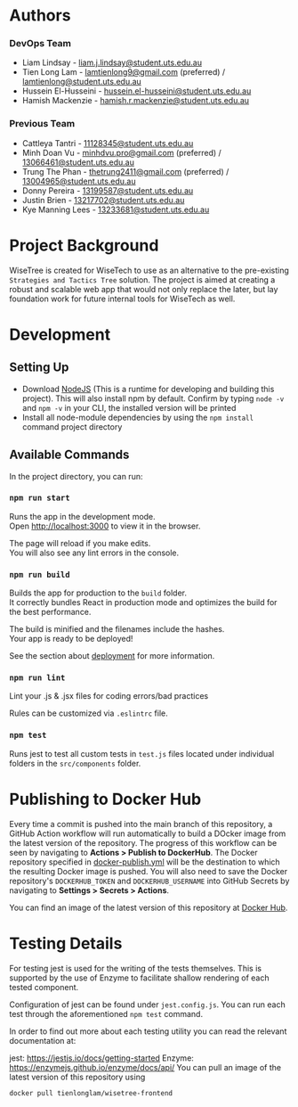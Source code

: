 # Authors
### DevOps Team
-   Liam Lindsay - liam.j.lindsay@student.uts.edu.au
-   Tien Long Lam - lamtienlong9@gmail.com (preferred) / lamtienlong@student.uts.edu.au
-   Hussein El-Husseini - hussein.el-husseini@student.uts.edu.au
-   Hamish Mackenzie - hamish.r.mackenzie@student.uts.edu.au
### Previous Team

-   Cattleya Tantri - 11128345@student.uts.edu.au
-   Minh Doan Vu - minhdvu.pro@gmail.com (preferred) / 13066461@student.uts.edu.au
-   Trung The Phan - thetrung2411@gmail.com (preferred) / 13004965@student.uts.edu.au
-   Donny Pereira - 13199587@student.uts.edu.au
-   Justin Brien - 13217702@student.uts.edu.au
-   Kye Manning Lees - 13233681@student.uts.edu.au

# Project Background

WiseTree is created for WiseTech to use as an alternative to the pre-existing `Strategies and Tactics Tree` solution. The project is aimed at creating a robust and scalable web app that would not only replace the later, but lay foundation work for future internal tools for WiseTech as well.

# Development

## Setting Up

-   Download [NodeJS](https://nodejs.org/en/download/) (This is a runtime for developing and building this project). This will also install npm by default. Confirm by typing `node -v` and `npm -v` in your CLI, the installed version will be printed
-   Install all node-module dependencies by using the `npm install` command project directory

## Available Commands

In the project directory, you can run:

### `npm run start`

Runs the app in the development mode.<br />
Open [http://localhost:3000](http://localhost:3000) to view it in the browser.

The page will reload if you make edits.<br />
You will also see any lint errors in the console.

### `npm run build`

Builds the app for production to the `build` folder.<br />
It correctly bundles React in production mode and optimizes the build for the best performance.

The build is minified and the filenames include the hashes.<br />
Your app is ready to be deployed!

See the section about [deployment](https://facebook.github.io/create-react-app/docs/deployment) for more information.

### `npm run lint`

Lint your .js & .jsx files for coding errors/bad practices

Rules can be customized via `.eslintrc` file.

### `npm test`

Runs jest to test all custom tests in `test.js` files located under individual folders in the `src/components` folder.

# Publishing to Docker Hub
Every time a commit is pushed into the main branch of this repository, a GitHub Action workflow will run automatically to build a DOcker image from the latest version of the repository. The progress of this workflow can be seen by navigating to <strong>Actions > Publish to DockerHub</strong>.
The Docker repository specified in [docker-publish.yml](/.github/workflows/docker-publish.yml) will be the destination to which the resulting Docker image is pushed. You will also need to save the Docker repository's `DOCKERHUB_TOKEN` and `DOCKERHUB_USERNAME` into GitHub Secrets by navigating to <strong>Settings > Secrets > Actions</strong>.

You can find an image of the latest version of this repository at [Docker Hub](https://hub.docker.com/repository/docker/tienlonglam/wisetree-frontend).

# Testing Details

For testing jest is used for the writing of the tests themselves. This is supported by the use of Enzyme to facilitate shallow rendering of each tested component.

Configuration of jest can be found under `jest.config.js`. You can run each test through the aforementioned `npm test` command.

In order to find out more about each testing utility you can read the relevant documentation at:

jest: https://jestjs.io/docs/getting-started
Enzyme: https://enzymejs.github.io/enzyme/docs/api/
You can pull an image of the latest version of this repository using
````
docker pull tienlonglam/wisetree-frontend
````
